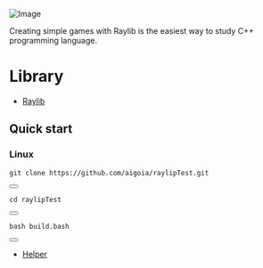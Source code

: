 ![Image](https://img1.daumcdn.net/thumb/R1280x0/?scode=mtistory2&fname=https%3A%2F%2Fblog.kakaocdn.net%2Fdn%2FslIIw%2FbtsLyT9LS4u%2Fg3mwAZWQpzvZkkuWaKOoF1%2Fimg.png)

Creating simple games with Raylib is the easiest way to study C++ programming language.

# Library
- [Raylib](https://www.raylib.com/index.html)

## Quick start
### Linux

<div class="code-box">
  <pre><code>git clone https://github.com/aigoia/raylipTest.git</code></pre>
  <button onclick="copyCode(this)"></button>
</div>

<div class="code-box">
  <pre><code>cd raylipTest</code></pre>
  <button onclick="copyCode(this)"></button>
</div>

<div class="code-box">
  <pre><code>bash build.bash</code></pre>
  <button onclick="copyCode(this)"></button>
</div>

- [Helper](https://youtu.be/fJfmhhPMV40?si=-qXJhlDw1JctydGR)

